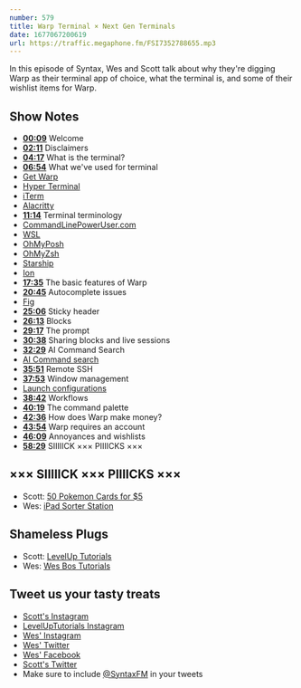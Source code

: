 ```yaml
---
number: 579
title: Warp Terminal × Next Gen Terminals
date: 1677067200619
url: https://traffic.megaphone.fm/FSI7352788655.mp3
---
```


In this episode of Syntax, Wes and Scott talk about why they're digging Warp as their terminal app of choice, what the terminal is, and some of their wishlist items for Warp.

## Show Notes

* **[00:09](#t=00:09)** Welcome
* **[02:11](#t=02:11)** Disclaimers
* **[04:17](#t=04:17)** What is the terminal?
* **[06:54](#t=06:54)** What we've used for terminal
* [Get Warp](https://app.warp.dev/referral/2664Z2)
* [Hyper Terminal](https://hyper.is/)
* [iTerm](https://iterm2.com/)
* [Alacritty](https://alacritty.org/)
* **[11:14](#t=11:14)** Terminal terminology
* [CommandLinePowerUser.com](https://commandlinepoweruser.com/)
* [WSL](https://learn.microsoft.com/en-us/windows/wsl/install)
* [OhMyPosh](https://ohmyposh.dev/)
* [OhMyZsh](https://ohmyz.sh/)
* [Starship](https://starship.rs/)
* [Ion](https://github.com/redox-os/ion)
* **[17:35](#t=17:35)** The basic features of Warp
* **[20:45](#t=20:45)** Autocomplete issues
* [Fig](https://www.npmjs.com/package/fig)
* **[25:06](#t=25:06)** Sticky header
* **[26:13](#t=26:13)** Blocks
* **[29:17](#t=29:17)** The prompt
* **[30:38](#t=30:38)** Sharing blocks and live sessions
* **[32:29](#t=32:29)** AI Command Search
* [AI Command search](https://twitter.com/warpdotdev/status/1612509826738966528)
* **[35:51](#t=35:51)** Remote SSH
* **[37:53](#t=37:53)** Window management
* [Launch configurations](https://docs.warp.dev/features/sessions/launch-configurations)
* **[38:42](#t=38:42)** Workflows
* **[40:19](#t=40:19)** The command palette
* **[42:36](#t=42:36)** How does Warp make money?
* **[43:54](#t=43:54)** Warp requires an account
* **[46:09](#t=46:09)** Annoyances and wishlists
* **[58:29](#t=58:29)** SIIIIICK ××× PIIIICKS ×××

## ××× SIIIIICK ××× PIIIICKS ×××

* Scott: [50 Pokemon Cards for $5](https://amzn.to/3XDPek0)
* Wes: [iPad Sorter Station](https://amzn.to/3YwqaN0)

## Shameless Plugs

* Scott: [LevelUp Tutorials](https://levelup.video)
* Wes: [Wes Bos Tutorials](https://wesbos.com/courses)

## Tweet us your tasty treats

* [Scott's Instagram](https://www.instagram.com/stolinski/)
* [LevelUpTutorials Instagram](https://www.instagram.com/LevelUpTutorials/)
* [Wes' Instagram](https://www.instagram.com/wesbos/)
* [Wes' Twitter](https://twitter.com/wesbos)
* [Wes' Facebook](https://www.facebook.com/wesbos.developer)
* [Scott's Twitter](https://twitter.com/stolinski)
* Make sure to include [@SyntaxFM](https://twitter.com/SyntaxFM) in your tweets
